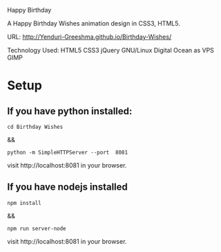 Happy Birthday

A Happy Birthday Wishes animation design in CSS3, HTML5.

URL: http://Yenduri-Greeshma.github.io/Birthday-Wishes/

Technology Used: HTML5 CSS3 jQuery  GNU/Linux Digital Ocean as VPS GIMP

# Setup

## If you have python installed:
```
cd Birthday Wishes
```

&& 

```
python -m SimpleHTTPServer --port  8081
```

visit http://localhost:8081 in your browser.

## If you have nodejs installed
```
npm install
```
&&

```
npm run server-node
```
visit http://localhost:8081 in your browser.
